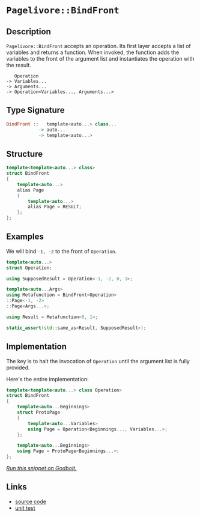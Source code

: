 <!-- Copyright 2024 Feng Mofan
SPDX-License-Identifier: Apache-2.0 -->

# `Pagelivore::BindFront`

## Description

`Pagelivore::BindFront` accepts an operation.
Its first layer accepts a list of variables and returns a function.
When invoked, the function adds the variables to the front of the argument list and instantiates the operation with the result.

<pre><code>   Operation
-> Variables...
-> Arguments...
-> Operation&lt;Variables..., Arguments...&gt;</code></pre>

## Type Signature

```Haskell
BindFront ::   template<auto...> class... 
            -> auto...
            -> template<auto...>
```

## Structure

```C++
template<template<auto...> class>
struct BindFront
{
    template<auto...>
    alias Page
    {
        template<auto...>
        alias Page = RESULT;
    };
};
```

## Examples

We will bind `-1, -2` to the front of `Operation`.

```C++
template<auto...>
struct Operation;

using SupposedResult = Operation<-1, -2, 0, 1>;

template<auto...Args>
using Metafunction = BindFront<Operation>
::Page<-1, -2>
::Page<Args...>;

using Result = Metafunction<0, 1>;

static_assert(std::same_as<Result, SupposedResult>);
```

## Implementation

The key is to halt the invocation of `Operation` until the argument list is fully provided.

Here's the entire implementation:

```C++
template<template<auto...> class Operation>
struct BindFront
{
    template<auto...Beginnings>
    struct ProtoPage
    {
        template<auto...Variables>
        using Page = Operation<Beginnings..., Variables...>;
    };

    template<auto...Beginnings>
    using Page = ProtoPage<Beginnings...>;
};
```

[*Run this snippet on Godbolt.*](https://godbolt.org/#z:OYLghAFBqd5QCxAYwPYBMCmBRdBLAF1QCcAaPECAMzwBtMA7AQwFtMQByARg9KtQYEAysib0QXACx8BBAKoBnTAAUAHpwAMvAFYTStJg1DIApACYAQuYukl9ZATwDKjdAGFUtAK4sGISWakrgAyeAyYAHI%2BAEaYxCBmAOykAA6oCoRODB7evv6BaRmOAqHhUSyx8Um2mPbFDEIETMQEOT5%2BATV1WY3NBKWRMXEJyQpNLW15nWN9A%2BWVIwCUtqhexMjsHASYLCkG2yYAzG7bu/uYR25MXkQAdPdH2ADUyAYKCk8A8ilxTPWPJg0AEExsQvA4nhYwugAGLEWSAoEmRJWYFPdFPU57P4XY7XO73CyYYBhBhhYAKAFojGg8EEJ7KeFEZRMYAXano5GooEY3mYnbYg54m6oe63ABqzTwTGi9Eph2wiL5GK8GSMDNZmCeRwAIl8fsQ/llLkSSQwyUYFGLSE9JcRpbLMFaHgqjtzecidW7EUqMVjzpd8aLCcTSeT5YqOU9VeSNWztYc9YzUMzNSbQ%2Bbw2KAYduZ7vcDEQB6ABUZfLFaLxfLABVsEIa%2BWq8DSxW282kYWzIcwq8vFgE240AwNikCBGfcD/TjAyLs67gbSId9fv9c5OgTH1UIvClCph0AAlJ1eWj03X61fG44AWi4NpvgSeGhtXBzeanAoDwoJtyBxApKlNzVYAngAWUwJoqC8Ed6gTPUoQYWF4UES4V0NNdIyBEAQBZNlLjvB8zCAnC8NxNx/wpedFXXQtgS3UDjwUU9z0TcDIKYaDYOvNwXyeN9XVozsQSaRxkAAfSYd44gICAxnQHCFFYTBJPlNwmJYm0dz3dIDw0s9HkWN0OGWWhOAAVl4PwOC0UhUE4NxrGsJ4FFWdYtXMQ4eFIAhNBM5YAGsQHMyRbg0SQuESQ4NHMjQzAANniswAA5kv0ThJF4FgJA0F9rNs%2ByOF4BQQBfXybJM0g4FgGBEBAVYCBSG5yEoNBdjoOIImUzhVGS%2BKb3iyQnmAZBkH40KzF4A9CBIPAFPvfhBBEMR2CkGRBEUFR1Aq0hdHvAB3Q0Uk4HhTIsqy/LszhPhuJr6VQKgnl6/rBuG0bxtuMwnggDx2voYhtW7LhFl4cqtGWCAkDalIOrICgIGh2GQGAKRAhoM84hKiBoku6IwmaABPE7eDx5hiAJz5om0TAHGJ0g2rYQRPgYWgiZ2rBoi8YArloWgSu4XgsBYQxgHEdm8GIGnHAANydS7MFUGmbk2bywm2MydtoPBokNcmPCwS6CHtbKBdIWXiGiXSdR2EWtaMPzlioAwKXFPBMH2ldrO8xbhFEcQ1p9za1Euvb9BFlAnMsfRtZKyBllQMcsn5m95N1UxLGsMwCvN%2B0sFjiBljsKWshcJDJj8e8QjCQYKmGe9CkyARy70Bv6jmIZ4nvIuHB6cZWk8do9G7%2Bpehadva872w%2B%2Bbru%2B/HhZgZWNYNgkM6OEs0h8t4Qqnr6gahpGsapE%2B77cBmgHPOB0GHeWBBMCYLB4gL0ggskQ5bgATkORJJHCsxJHirlcy8UP7pQ4JlUg2UvK3HilweKyUP7JTgSFLg5kv7xU3pdQqxVSo%2BQdlVWqkN6q3WavDRG/0upsE4M0Fg0tEg3iYC8Aw6ouAf1uFwMKU18BEFznoH2y1/bSEDkoYOO1dCBEOkwY6As14by3ldDgN1Go3CeA9J4NC6EMKYSLfibCOEaG%2Br9GG/1AaHDMCDPBFUIZQ1QH9OILUEa2OMcMDR9DXgi1YVwF86NtjECxjjHapNCZ0yCeTSm1NaamwZowAgzNWaXQ5lzHmfM6ZC1tpsWy%2BBJY91lvzWyCslbbDpmrWol0tY60JvrDJoNjZ03NpbJQ1thZGDtqAKxfBnYKFdu7T2dN%2BF%2B1WkI2QQdtq2XEWHe26crBR3KfneOicBDJ1TomKZmds5xFznLOOXRi7OAgK4GeQQkLzzrqkdIjdsgDzyPXc5bdq7zFOcPXufRDlPIEKPfo9yO5D2nlciuU9ZhfInqvJe7kQUazkVgzg6jiC0PoYw9xLC9FhVPtwkgpir6WPBrfe%2Bj9KBrwgVAth4VEhoMSFFAIACIqYJ2tg2wuCwaVWqnVBqd0HHkM6t1DgNDXosAUNLMa0tWG3HOGMLh585p8NkAIwZ615AiNGToEAhxSCSOkadMBkLaXXRIfdR6PKhp8oFU8IVbDRX0h%2Bk42GpjDgWMZdYlAVr/rsqdcMAVe5xKmvEuaySsLBp8DoL4/xuN8bkxCaGimVMpZ02iUzFmbNMmYE5tzMQKTTZpJadU0gWTi65PlorZAytimCFKZrbWusCZVMNrU029SrY2xaeSfBTtWRdLdh7H4XteD9JWhIIZG0FUh2VRM4wkcbCzPgPM%2Bo/MizyQjhnSwWdt45zmls5%2Bby/D7LLn8vQVcyjfJuUULIhzW5ZBOZPDdHzXm1F2Q0OeQKF4AomDu2egL93AsXq5Zeq1ZEXW1RwGFLBeX8sFcK81qLz4YrtTfUgd8H7DGfhrQlCQ2GHEOOZWKEVcpocSPAmlBVOA4LKjB1%2B5lP7mWSglD%2BkgP5RW/lwFVGtDh/oI0VLF/kwGTXw9vQj7HFjLHNhkZwkggA%3D%3D%3D)

## Links

- [source code](../../../../conceptrodon/pagelivore/bind_front.hpp)
- [unit test](../../../../tests/unit/metafunctions/pagelivore/bind_front.test.hpp)
